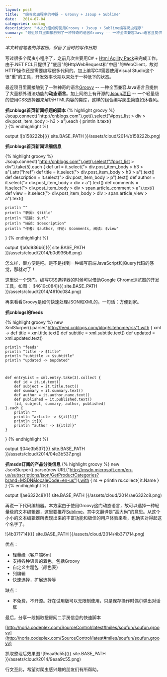 ```yaml
---
layout: post
title:  "编写爬虫程序的神器 - Groovy + Jsoup + Sublime"
date:   2014-07-04
categories: coding
description: "本文介绍如何使用Groovy + Jsoup + Sublime编写爬虫程序"
summary: "最近项目里面接触到了一种神奇的语言Groovy -- 一种全面兼容Java语言且提供了大量额外语法功能的动态语言。加上网络上有开源的Jsoup项目 -- 一个轻量级的使用CSS选择器来解析HTML内容的类库，这样的组合编写爬虫简直如沐春风。"
---
```


*本文转自笔者的博客园，保留了当时的写作日期*


写过很多个爬虫小程序了，之前几次主要用C# + [Html Agility Pack](http://htmlagilitypack.codeplex.com/)来完成工作。由于.NET FCL只提供了"底层"的HttpWebRequest和"中层"的WebClient，故对HTTP操作还是需要编写很多代码的。加上编写C#需要使用Visual Studio这个很"重"的工具，开发效率长期以来处于一种低下的状态。

 

最近项目里面接触到了一种神奇的语言[Groovy](http://www.groovy-lang.org/) -- 一种全面兼容Java语言且提供了大量额外语法功能的**动态语言**。加上网络上有开源的[Jsoup项目](http://jsoup.org/) -- 一个轻量级的使用CSS选择器来解析HTML内容的类库，这样的组合编写爬虫简直如沐春风。

 

**抓cnblogs首页新闻标题的脚本**
{% highlight groovy %}
Jsoup.connect("http://cnblogs.com").get().select("#post_list > div > div.post_item_body > h3 > a").each {
    println it.text()   
}
{% endhighlight %}

output
![b158222b]({{ site.BASE_PATH }}/assets/cloud/2014/b158222b.png)

 

**抓cnblogs首页新闻详细信息**

{% highlight groovy %}
Jsoup.connect("http://cnblogs.com").get().select("#post_list > div").take(5).each { 
    def url = it.select("> div.post_item_body > h3 > a").attr("href") 
    def title = it.select("> div.post_item_body > h3 > a").text() 
    def description = it.select("> div.post_item_body > p").text() 
    def author = it.select("> div.post_item_body > div > a").text() 
    def comments = it.select("> div.post_item_body > div > span.article_comment > a").text() 
    def view = it.select("> div.post_item_body > div > span.article_view > a").text()

    println "" 
    println "新闻: $title" 
    println "链接: $url" 
    println "描述: $description" 
    println "作者: $author, 评论: $comments, 阅读: $view"   
}
{% endhighlight %}


output
![b0d936b6]({{ site.BASE_PATH }}/assets/cloud/2014/b0d936b6.png)

 

怎么样，很方便是吧。是不是找到一种编写前端JavaScript和jQuery代码的感觉，那就对了！

这里说一个窍门，编写CSS选择器的时候可以借助Google Chrome浏览器的开发工具，如图：
![4610c084]({{ site.BASE_PATH }}/assets/cloud/2014/4610c084.png)

 

再来看看Groovy是如何快速处理JSON和XML的。一句话：方便到家。

 

**抓cnblogs的feeds**

{% highlight groovy %}
new XmlSlurper().parse("http://feed.cnblogs.com/blog/sitehome/rss").with { xml -> 
    def title = xml.title.text() 
    def subtitle  = xml.subtitle.text() 
    def updated = xml.updated.text()

    println "feeds" 
    println "title -> $title" 
    println "subtitle -> $subtitle" 
    println "updated -> $updated"

 

    def entryList = xml.entry.take(3).collect { 
        def id = it.id.text() 
        def subject = it.title.text() 
        def summary = it.summary.text() 
        def author = it.author.name.text() 
        def published = it.published.text() 
        [id, subject, summary, author, published] 
    }.each { 
        println "" 
        println "article -> ${it[1]}" 
        println it[0] 
        println "author -> ${it[3]}" 
    } 
}
{% endhighlight %}

output
![04e3b537]({{ site.BASE_PATH }}/assets/cloud/2014/04e3b537.png)

 

**抓msdn订阅的产品分类信息**
{% highlight groovy %}
new JsonSlurper().parse(new URL("http://msdn.microsoft.com/en-us/subscriptions/json/GetProductCategories?brand=MSDN&localeCode=en-us")).with { rs -> 
    println rs.collect{ it.Name } 
}
{% endhighlight %}

output
![ae6322c8]({{ site.BASE_PATH }}/assets/cloud/2014/ae6322c8.png)

 

再说一下代码编辑器。本方案由于使用Groovy这门动态语言，故可以选择一种轻量级的文本编辑器，这里要推荐[Sublime](http://www.sublimetext.com/)。其中文翻译是“高大尚”的意思。从这个小小的文本编辑器所表现出来的丰富功能和极佳的用户体验来看，也确实对得起这个名字了。

![4b371714]({{ site.BASE_PATH }}/assets/cloud/2014/4b371714.png)

优点：

* 轻量级（客户端6m）
* 支持各种语言的着色，包括Groovy
* 自定义主题包（颜色表）
* 列编辑
* 快速选择，扩展选择等

缺点：

* 不免费，不开源。好在试用版可以无限制使用，只是保存操作时偶尔弹出对话框

最后，分享一段抓取搜房网二手房信息的快速脚本

[http://noria.codeplex.com/SourceControl/latest#miles/soufun/soufun.groovy](http://noria.codeplex.com/SourceControl/latest#miles/soufun/soufun.groovy)

抓取整理后效果图
![9eaa9c55]({{ site.BASE_PATH }}/assets/cloud/2014/9eaa9c55.png)

 

行文至此，希望对爬虫感兴趣的朋友们有所帮助。